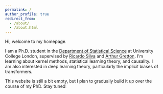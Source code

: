 ```yaml
---
permalink: /
author_profile: true
redirect_from: 
  - /about/
  - /about.html
---
```


Hi, welcome to my homepage.

I am a Ph.D. student in the [Department of Statistical Science](https://www.ucl.ac.uk/statistics/) at University College London, supervised by [Ricardo Silva](https://www.homepages.ucl.ac.uk/~ucgtrbd/) and [Arthur Gretton](https://www.gatsby.ucl.ac.uk/~gretton/index.html). I'm learning about kernel methods, statistical learning theory, and causality. I am also interested in deep learning theory, particularly the implicit biases of transformers. 

This website is still a bit empty, but I plan to gradually build it up over the course of my PhD. Stay tuned!
